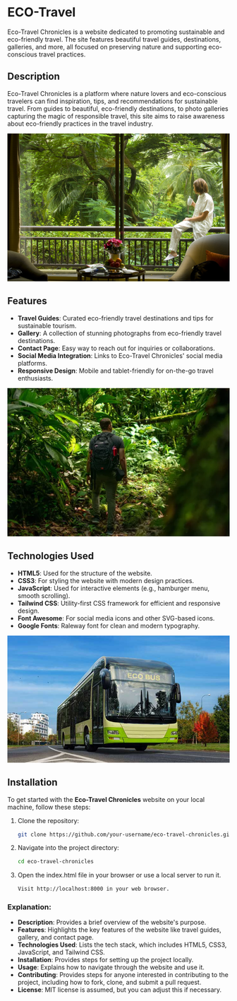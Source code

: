 # ECO-Travel

Eco-Travel Chronicles is a website dedicated to promoting sustainable and eco-friendly travel. The site features beautiful travel guides, destinations, galleries, and more, all focused on preserving nature and supporting eco-conscious travel practices.


## Description

Eco-Travel Chronicles is a platform where nature lovers and eco-conscious travelers can find inspiration, tips, and recommendations for sustainable travel. From guides to beautiful, eco-friendly destinations, to photo galleries capturing the magic of responsible travel, this site aims to raise awareness about eco-friendly practices in the travel industry.

![Eco-Travel Image](images/green2.jpg)  <!-- Add image here from images folder -->

## Features

- **Travel Guides**: Curated eco-friendly travel destinations and tips for sustainable tourism.
- **Gallery**: A collection of stunning photographs from eco-friendly travel destinations.
- **Contact Page**: Easy way to reach out for inquiries or collaborations.
- **Social Media Integration**: Links to Eco-Travel Chronicles' social media platforms.
- **Responsive Design**: Mobile and tablet-friendly for on-the-go travel enthusiasts.
  
![Travel Guides](images/mountain2.jpg)  <!-- Add image here from images folder -->

## Technologies Used

- **HTML5**: Used for the structure of the website.
- **CSS3**: For styling the website with modern design practices.
- **JavaScript**: Used for interactive elements (e.g., hamburger menu, smooth scrolling).
- **Tailwind CSS**: Utility-first CSS framework for efficient and responsive design.
- **Font Awesome**: For social media icons and other SVG-based icons.
- **Google Fonts**: Raleway font for clean and modern typography.

![Technologies Used](images/bus.jpg)  <!-- Add image here from images folder -->

## Installation

To get started with the **Eco-Travel Chronicles** website on your local machine, follow these steps:

1. Clone the repository:
   ```bash
   git clone https://github.com/your-username/eco-travel-chronicles.git

2. Navigate into the project directory:
     ```bash
   cd eco-travel-chronicles
3. Open the index.html file in your browser or use a local server to run it.
     ```bash
   Visit http://localhost:8000 in your web browser.

  
### Explanation:

- **Description**: Provides a brief overview of the website's purpose.
- **Features**: Highlights the key features of the website like travel guides, gallery, and contact page.
- **Technologies Used**: Lists the tech stack, which includes HTML5, CSS3, JavaScript, and Tailwind CSS.
- **Installation**: Provides steps for setting up the project locally.
- **Usage**: Explains how to navigate through the website and use it.
- **Contributing**: Provides steps for anyone interested in contributing to the project, including how to fork, clone, and submit a pull request.
- **License**: MIT license is assumed, but you can adjust this if necessary.


